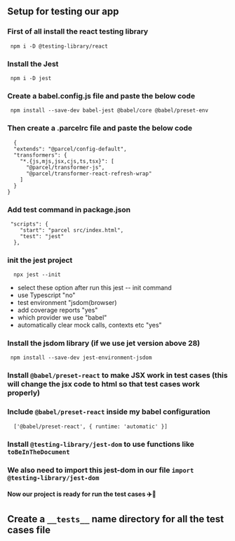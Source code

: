 ## Setup for testing our app

### First of all install the react testing library
```
 npm i -D @testing-library/react
```

### Install the Jest
```
 npm i -D jest
```

### Create a babel.config.js file and paste the below code
```
 npm install --save-dev babel-jest @babel/core @babel/preset-env
```

### Then create a .parcelrc file and paste the below code
```
  {
  "extends": "@parcel/config-default",
  "transformers": {
    "*.{js,mjs,jsx,cjs,ts,tsx}": [
      "@parcel/transformer-js",
      "@parcel/transformer-react-refresh-wrap"
    ]
  }
}
```

### Add test command in package.json
```
 "scripts": {
    "start": "parcel src/index.html",
    "test": "jest"
  },
```

### init the jest project
```
  npx jest --init
```
 - select these option after run this jest -- init command 
 - use Typescript "no"
 - test environment "jsdom(browser)
 - add coverage reports "yes"
 - which provider we use "babel"
 - automatically clear mock calls, contexts etc "yes"

### Install the jsdom library (if we use jet version above 28)
```
 npm install --save-dev jest-environment-jsdom
```

### Install `@babel/preset-react` to make JSX work in test cases (this will change the jsx code to html so that test cases work properly)

### Include `@babel/preset-react` inside my babel configuration
```
  ['@babel/preset-react', { runtime: 'automatic' }]
```

### Install `@testing-library/jest-dom` to use functions like `toBeInTheDocument`

### We also need to import this jest-dom in our file `import @testing-library/jest-dom` 

#### Now our project is ready for run the test cases ✈️🚀


## Create a `__tests__` name directory for all the test cases file